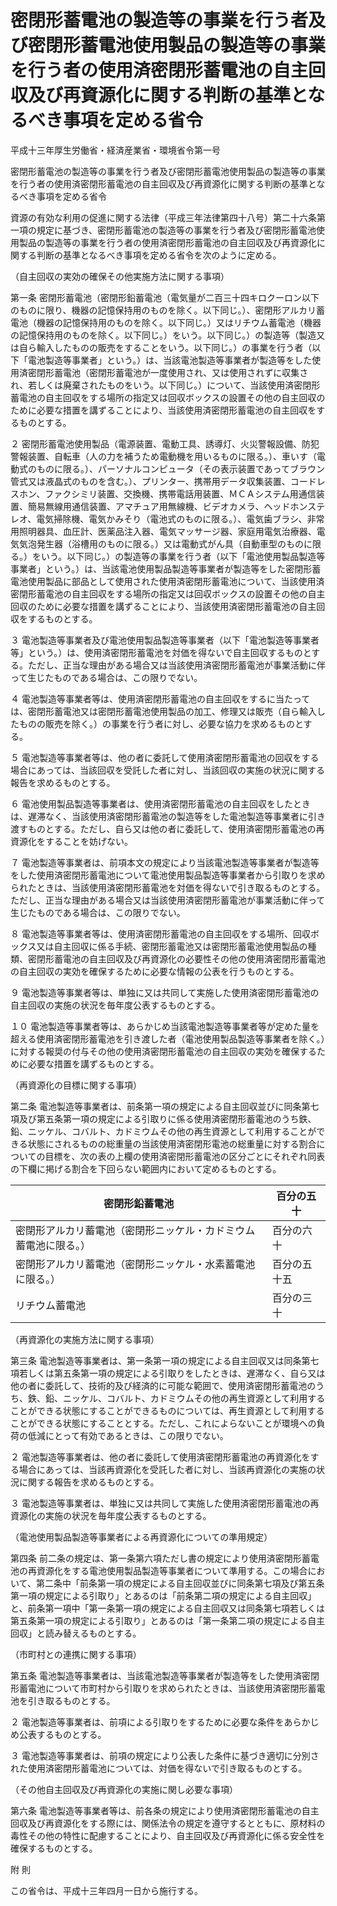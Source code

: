 # 密閉形蓄電池の製造等の事業を行う者及び密閉形蓄電池使用製品の製造等の事業を行う者の使用済密閉形蓄電池の自主回収及び再資源化に関する判断の基準となるべき事項を定める省令

平成十三年厚生労働省・経済産業省・環境省令第一号

密閉形蓄電池の製造等の事業を行う者及び密閉形蓄電池使用製品の製造等の事業を行う者の使用済密閉形蓄電池の自主回収及び再資源化に関する判断の基準となるべき事項を定める省令

資源の有効な利用の促進に関する法律（平成三年法律第四十八号）第二十六条第一項の規定に基づき、密閉形蓄電池の製造等の事業を行う者及び密閉形蓄電池使用製品の製造等の事業を行う者の使用済密閉形蓄電池の自主回収及び再資源化に関する判断の基準となるべき事項を定める省令を次のように定める。

（自主回収の実効の確保その他実施方法に関する事項）

第一条 密閉形蓄電池（密閉形鉛蓄電池（電気量が二百三十四キロクーロン以下のものに限り、機器の記憶保持用のものを除く。以下同じ。）、密閉形アルカリ蓄電池（機器の記憶保持用のものを除く。以下同じ。）又はリチウム蓄電池（機器の記憶保持用のものを除く。以下同じ。）をいう。以下同じ。）の製造等（製造又は自ら輸入したものの販売をすることをいう。以下同じ。）の事業を行う者（以下「電池製造等事業者」という。）は、当該電池製造等事業者が製造等をした使用済密閉形蓄電池（密閉形蓄電池が一度使用され、又は使用されずに収集され、若しくは廃棄されたものをいう。以下同じ。）について、当該使用済密閉形蓄電池の自主回収をする場所の指定又は回収ボックスの設置その他の自主回収のために必要な措置を講ずることにより、当該使用済密閉形蓄電池の自主回収をするものとする。

２ 密閉形蓄電池使用製品（電源装置、電動工具、誘導灯、火災警報設備、防犯警報装置、自転車（人の力を補うため電動機を用いるものに限る。）、車いす（電動式のものに限る。）、パーソナルコンピュータ（その表示装置であってブラウン管式又は液晶式のものを含む。）、プリンター、携帯用データ収集装置、コードレスホン、ファクシミリ装置、交換機、携帯電話用装置、ＭＣＡシステム用通信装置、簡易無線用通信装置、アマチュア用無線機、ビデオカメラ、ヘッドホンステレオ、電気掃除機、電気かみそり（電池式のものに限る。）、電気歯ブラシ、非常用照明器具、血圧計、医薬品注入器、電気マッサージ器、家庭用電気治療器、電気気泡発生器（浴槽用のものに限る。）又は電動式がん具（自動車型のものに限る。）をいう。以下同じ。）の製造等の事業を行う者（以下「電池使用製品製造等事業者」という。）は、当該電池使用製品製造等事業者が製造等をした密閉形蓄電池使用製品に部品として使用された使用済密閉形蓄電池について、当該使用済密閉形蓄電池の自主回収をする場所の指定又は回収ボックスの設置その他の自主回収のために必要な措置を講ずることにより、当該使用済密閉形蓄電池の自主回収をするものとする。

３ 電池製造等事業者及び電池使用製品製造等事業者（以下「電池製造等事業者等」という。）は、使用済密閉形蓄電池を対価を得ないで自主回収するものとする。ただし、正当な理由がある場合又は当該使用済密閉形蓄電池が事業活動に伴って生じたものである場合は、この限りでない。

４ 電池製造等事業者等は、使用済密閉形蓄電池の自主回収をするに当たっては、密閉形蓄電池又は密閉形蓄電池使用製品の加工、修理又は販売（自ら輸入したものの販売を除く。）の事業を行う者に対し、必要な協力を求めるものとする。

５ 電池製造等事業者等は、他の者に委託して使用済密閉形蓄電池の回収をする場合にあっては、当該回収を受託した者に対し、当該回収の実施の状況に関する報告を求めるものとする。

６ 電池使用製品製造等事業者は、使用済密閉形蓄電池の自主回収をしたときは、遅滞なく、当該使用済密閉形蓄電池の製造等をした電池製造等事業者に引き渡すものとする。ただし、自ら又は他の者に委託して、使用済密閉形蓄電池の再資源化をすることを妨げない。

７ 電池製造等事業者は、前項本文の規定により当該電池製造等事業者が製造等をした使用済密閉形蓄電池について電池使用製品製造等事業者から引取りを求められたときは、当該使用済密閉形蓄電池を対価を得ないで引き取るものとする。ただし、正当な理由がある場合又は当該使用済密閉形蓄電池が事業活動に伴って生じたものである場合は、この限りでない。

８ 電池製造等事業者等は、使用済密閉形蓄電池の自主回収をする場所、回収ボックス又は自主回収に係る手続、密閉形蓄電池又は密閉形蓄電池使用製品の種類、密閉形蓄電池の自主回収及び再資源化の必要性その他の使用済密閉形蓄電池の自主回収の実効を確保するために必要な情報の公表を行うものとする。

９ 電池製造等事業者等は、単独に又は共同して実施した使用済密閉形蓄電池の自主回収の実施の状況を毎年度公表するものとする。

１０ 電池製造等事業者等は、あらかじめ当該電池製造等事業者等が定めた量を超える使用済密閉形蓄電池を引き渡した者（電池使用製品製造等事業者を除く。）に対する報奨の付与その他の使用済密閉形蓄電池の自主回収の実効を確保するために必要な措置を講ずるものとする。

（再資源化の目標に関する事項）

第二条 電池製造等事業者は、前条第一項の規定による自主回収並びに同条第七項及び第五条第一項の規定による引取りに係る使用済密閉形蓄電池のうち鉄、鉛、ニッケル、コバルト、カドミウムその他の再生資源として利用することができる状態にされるものの総重量の当該使用済密閉形電池の総重量に対する割合についての目標を、次の表の上欄の使用済密閉形蓄電池の区分ごとにそれぞれ同表の下欄に掲げる割合を下回らない範囲内において定めるものとする。

密閉形鉛蓄電池 | 百分の五十  
---|---  
密閉形アルカリ蓄電池（密閉形ニッケル・カドミウム蓄電池に限る。） | 百分の六十  
密閉形アルカリ蓄電池（密閉形ニッケル・水素蓄電池に限る。） | 百分の五十五  
リチウム蓄電池 | 百分の三十  
  
（再資源化の実施方法に関する事項）

第三条 電池製造等事業者は、第一条第一項の規定による自主回収又は同条第七項若しくは第五条第一項の規定による引取りをしたときは、遅滞なく、自ら又は他の者に委託して、技術的及び経済的に可能な範囲で、使用済密閉形蓄電池のうち、鉄、鉛、ニッケル、コバルト、カドミウムその他の再生資源として利用することができる状態にすることができるものについては、再生資源として利用することができる状態にすることとする。ただし、これによらないことが環境への負荷の低減にとって有効であるときは、この限りでない。

２ 電池製造等事業者は、他の者に委託して使用済密閉形蓄電池の再資源化をする場合にあっては、当該再資源化を受託した者に対し、当該再資源化の実施の状況に関する報告を求めるものとする。

３ 電池製造等事業者は、単独に又は共同して実施した使用済密閉形蓄電池の再資源化の実施の状況を毎年度公表するものとする。

（電池使用製品製造等事業者による再資源化についての準用規定）

第四条 前二条の規定は、第一条第六項ただし書の規定により使用済密閉形蓄電池の再資源化をする電池使用製品製造等事業者について準用する。この場合において、第二条中「前条第一項の規定による自主回収並びに同条第七項及び第五条第一項の規定による引取り」とあるのは「前条第二項の規定による自主回収」と、前条第一項中「第一条第一項の規定による自主回収又は同条第七項若しくは第五条第一項の規定による引取り」とあるのは「第一条第二項の規定による自主回収」と読み替えるものとする。

（市町村との連携に関する事項）

第五条 電池製造等事業者は、当該電池製造等事業者が製造等をした使用済密閉形蓄電池について市町村から引取りを求められたときは、当該使用済密閉形蓄電池を引き取るものとする。

２ 電池製造等事業者は、前項による引取りをするために必要な条件をあらかじめ公表するものとする。

３ 電池製造等事業者は、前項の規定により公表した条件に基づき適切に分別された使用済密閉形蓄電池については、対価を得ないで引き取るものとする。

（その他自主回収及び再資源化の実施に関し必要な事項）

第六条 電池製造等事業者等は、前各条の規定により使用済密閉形蓄電池の自主回収及び再資源化をする際には、関係法令の規定を遵守するとともに、原材料の毒性その他の特性に配慮することにより、自主回収及び再資源化に係る安全性を確保するものとする。

附 則

この省令は、平成十三年四月一日から施行する。
